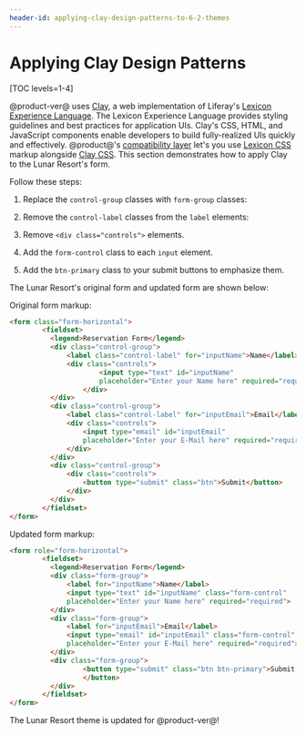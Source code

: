 ```yaml
---
header-id: applying-clay-design-patterns-to-6-2-themes
---
```


# Applying Clay Design Patterns

[TOC levels=1-4]

@product-ver@ uses [Clay](https://clayui.com/), a web implementation of 
Liferay's [Lexicon Experience Language](https://lexicondesign.io/). The Lexicon 
Experience Language provides styling guidelines and best practices for 
application UIs. Clay's CSS, HTML, and JavaScript components enable developers 
to build fully-realized UIs quickly and effectively. @product@'s 
[compatibility layer](/docs/7-2/tutorials/-/knowledge_base/t/using-the-bootstrap-3-lexicon-css-compatibility-layer) 
let's you use [Lexicon CSS](https://lexiconcss.wedeploy.io/) markup alongside 
[Clay CSS](https://clayui.com/). This section demonstrates how to apply Clay to 
the Lunar Resort's form. 

Follow these steps:

1.  Replace the `control-group` classes with `form-group` classes:

2.  Remove the `control-label` classes from the `label` elements:

3.  Remove `<div class="controls">` elements.

4.  Add the `form-control` class to each `input` element.

5.  Add the `btn-primary` class to your submit buttons to emphasize them.

The Lunar Resort's original form and updated form are shown below:

Original form markup:

```html
<form class="form-horizontal">
        <fieldset>
          <legend>Reservation Form</legend>
          <div class="control-group">
              <label class="control-label" for="inputName">Name</label>
              <div class="controls">
                      <input type="text" id="inputName"
                      placeholder="Enter your Name here" required="required">
                  </div>
          </div>
          <div class="control-group">
              <label class="control-label" for="inputEmail">Email</label>
              <div class="controls">
                  <input type="email" id="inputEmail"
                  placeholder="Enter your E-Mail here" required="required">
              </div>
          </div>
          <div class="control-group">
              <div class="controls">
                  <button type="submit" class="btn">Submit</button>
              </div>
          </div>
        </fieldset>
</form>
```

Updated form markup:

```html
<form role="form-horizontal">
        <fieldset>
          <legend>Reservation Form</legend>
          <div class="form-group">
              <label for="inputName">Name</label>
              <input type="text" id="inputName" class="form-control"
              placeholder="Enter your Name here" required="required">
          </div>
          <div class="form-group">
              <label for="inputEmail">Email</label>
              <input type="email" id="inputEmail" class="form-control"
              placeholder="Enter your E-Mail here" required="required">
          </div>
          <div class="form-group">
                  <button type="submit" class="btn btn-primary">Submit
                  </button>
          </div>
        </fieldset>
</form>
```

The Lunar Resort theme is updated for @product-ver@! 
